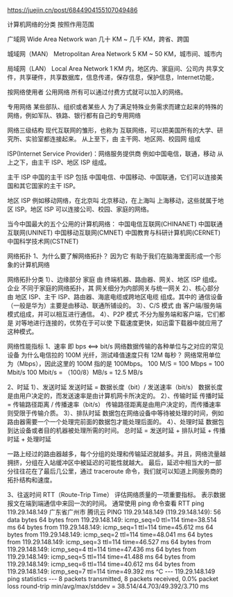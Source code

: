 https://juejin.cn/post/6844904155107049486

计算机网络的分类
按照作用范围

广域网  Wide Area Network   wan
几十 KM ~ 几千 KM，跨省、跨国

城域网（MAN）  Metropolitan Area Network
5 KM ~ 50 KM，城市间、城市内

局域网（LAN）  Local Area Network
1 KM 内，地区内、家庭间、公司内
  共享文件，共享硬件，共享数据库，信息传递，保存信息，保护信息，Internet功能，


按网络使用者
公用网络
所有可以通过付费方式就可以加入的网络。

专用网络
某些部队、组织或者某些人 为了满足特殊业务需求而建立起来的特殊的网络，例如军队、铁路、银行都有自己的专用网络



网络三级结构
现代互联网的雏形，也称为 互联网络，可以把美国所有的大学、研究所、实验室都连接起来。
从上至下，由 主干网、地区网、校园网 组成


ISP(Internet Service Provider)：网络服务提供商
 例如中国电信，联通，移动
从上之下，由主干 ISP、地区 ISP 组成。


主干 ISP
中国的主干 ISP 包括 中国电信、中国移动、中国联通，它们可以连接美国和其它国家的主干 ISP。

地区 ISP
例如移动网络，在北京叫 北京移动，在上海叫 上海移动，这些就属于地区 ISP。地区 ISP 可以连接公司、校园、家庭的网络。


当今中国最大的五个公用的计算机网络：
中国电信互联网(CHINANET)
中国联通互联网(UNINET)
中国移动互联网(CMNET)
中国教育与科研计算机网(CERNET)
中国科学技术网(CSTNET)



网络拓扑
1、为什么要了解网络拓扑？
因为它 有助于我们在脑海里面形成一个形象的计算机网络

网络拓扑分类
1）、边缘部分
家庭
由 终端机器、路由器、网关、地区 ISP 组成。
企业
不同于家庭的网络拓扑，其 网关细分为内部网关与统一网关
2）、核心部分
由 地区 ISP、主干 ISP、路由器、海底电缆或跨地区电缆 组成。其中的 通信设备（一般是华为）主要是由移动、联通所铺设的。
3）、C/S 模式
由 客户端/服务端 模式组成，并可以相互进行通信。
4）、P2P 模式
不分为服务端和客户端，它们都是 对等地进行连接的，优势在于可以使 下载速度更快，如迅雷下载器中就应用了这种模式。


网络性能指标
1、速率
即 bps <==> bit/s
网络数据传输的各种单位与之对应的常见设备
为什么电信拉的 100M 光纤，测试峰值速度只有 12M 每秒？
网络常用单位为（Mbps），因此这里的 100M 指的是 100Mbps。
100 M/S = 100 Mbps = 100 Mbit/s
100 Mbit/s = （100/8）MB/s = 12.5 MB/s

2、时延
1）、发送时延
  发送时延 = 数据长度（bit）/ 发送速率（bit/s）
  数据长度是由用户决定的，而发送速率是由计算机网卡所决定的。
2）、传输时延
  传播时延 = 传输路径距离 / 传播速率（bit/s）
  传输路径距离是由用户决定的，而传播速率则受限于传输介质。
3）、排队时延
  数据包在网络设备中等待被处理的时间，例如路由器需要一个一个处理完前面的数据包才能处理后面的。
4）、处理时延
  数据包到达设备或者目的机器被处理所需的时间。
  总时延 = 发送时延 + 排队时延 + 传播时延 + 处理时延

一路上经过的路由器越多，每个分组的处理和传输延迟就越多。并且，网络流量越拥挤，分组在入站缓冲区中被延迟的可能性就越大。
最后，延迟中相当大的一部分往往花在了最后几公里，通过 traceroute 命令，我们就可以知道上网服务商的拓扑结构和速度。

3、往返时间 RTT（Route-Trip Time）
 评估网络质量的一项重要指标。
 表示数据报文在端到端通信中来回一次的时间。
 通常使用 ping 命令查看 RTT
ping 119.29.148.149   广东省广州市 腾讯云
PING 119.29.148.149 (119.29.148.149): 56 data bytes
64 bytes from 119.29.148.149: icmp_seq=0 ttl=114 time=38.514 ms
64 bytes from 119.29.148.149: icmp_seq=1 ttl=114 time=45.612 ms
64 bytes from 119.29.148.149: icmp_seq=2 ttl=114 time=48.041 ms
64 bytes from 119.29.148.149: icmp_seq=3 ttl=114 time=46.527 ms
64 bytes from 119.29.148.149: icmp_seq=4 ttl=114 time=47.436 ms
64 bytes from 119.29.148.149: icmp_seq=5 ttl=114 time=41.488 ms
64 bytes from 119.29.148.149: icmp_seq=6 ttl=114 time=40.612 ms
64 bytes from 119.29.148.149: icmp_seq=7 ttl=114 time=49.392 ms
^C
--- 119.29.148.149 ping statistics ---
8 packets transmitted, 8 packets received, 0.0% packet loss
round-trip min/avg/max/stddev = 38.514/44.703/49.392/3.710 ms

